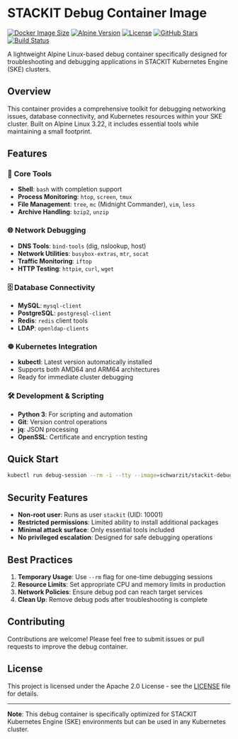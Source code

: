# STACKIT Debug Container Image

[![Docker Image Size](https://img.shields.io/docker/image-size/stackitcloud/stackit-debug-container?logo=docker)](https://hub.docker.com/r/stackitcloud/stackit-debug-container)
[![Alpine Version](https://img.shields.io/badge/Alpine-3.22-0D597F?logo=alpinelinux)](https://alpinelinux.org/)
[![License](https://img.shields.io/github/license/stackitcloud/stackit-debug-container?style=flat-square)](https://github.com/stackitcloud/stackit-debug-container/blob/main/LICENSE)
[![GitHub Stars](https://img.shields.io/github/stars/stackitcloud/stackit-debug-container?logo=github)](https://github.com/stackitcloud/stackit-debug-container/stargazers)
[![Build Status](https://img.shields.io/github/actions/workflow/status/stackitcloud/stackit-debug-container/build.yml?logo=github-actions)](https://github.com/stackitcloud/stackit-debug-container/actions)

A lightweight Alpine Linux-based debug container specifically designed for troubleshooting and debugging applications in STACKIT Kubernetes Engine (SKE) clusters.

## Overview

This container provides a comprehensive toolkit for debugging networking issues, database connectivity, and Kubernetes resources within your SKE cluster. Built on Alpine Linux 3.22, it includes essential tools while maintaining a small footprint.

## Features

### 🔧 **Core Tools**
- **Shell**: `bash` with completion support
- **Process Monitoring**: `htop`, `screen`, `tmux`
- **File Management**: `tree`, `mc` (Midnight Commander), `vim`, `less`
- **Archive Handling**: `bzip2`, `unzip`

### 🌐 **Network Debugging**
- **DNS Tools**: `bind-tools` (dig, nslookup, host)
- **Network Utilities**: `busybox-extras`, `mtr`, `socat`
- **Traffic Monitoring**: `iftop`
- **HTTP Testing**: `httpie`, `curl`, `wget`

### 🗄️ **Database Connectivity**
- **MySQL**: `mysql-client`
- **PostgreSQL**: `postgresql-client`
- **Redis**: `redis` client tools
- **LDAP**: `openldap-clients`

### ☸️ **Kubernetes Integration**
- **kubectl**: Latest version automatically installed
- Supports both AMD64 and ARM64 architectures
- Ready for immediate cluster debugging

### 🛠️ **Development & Scripting**
- **Python 3**: For scripting and automation
- **Git**: Version control operations
- **jq**: JSON processing
- **OpenSSL**: Certificate and encryption testing

## Quick Start

```bash
kubectl run debug-session --rm -i --tty --image=schwarzit/stackit-debug-container:latest
```

## Security Features

- **Non-root user**: Runs as user `stackit` (UID: 10001)
- **Restricted permissions**: Limited ability to install additional packages
- **Minimal attack surface**: Only essential tools included
- **No privileged escalation**: Designed for safe debugging operations

## Best Practices

1. **Temporary Usage**: Use `--rm` flag for one-time debugging sessions
2. **Resource Limits**: Set appropriate CPU and memory limits in production
3. **Network Policies**: Ensure debug pod can reach target services
4. **Clean Up**: Remove debug pods after troubleshooting is complete

## Contributing

Contributions are welcome! Please feel free to submit issues or pull requests to improve the debug container.

## License

This project is licensed under the Apache 2.0 License - see the [LICENSE](https://github.com/stackitcloud/stackit-debug-container/blob/main/LICENSE) file for details.

---

**Note**: This debug container is specifically optimized for STACKIT Kubernetes Engine (SKE) environments but can be used in any Kubernetes cluster.